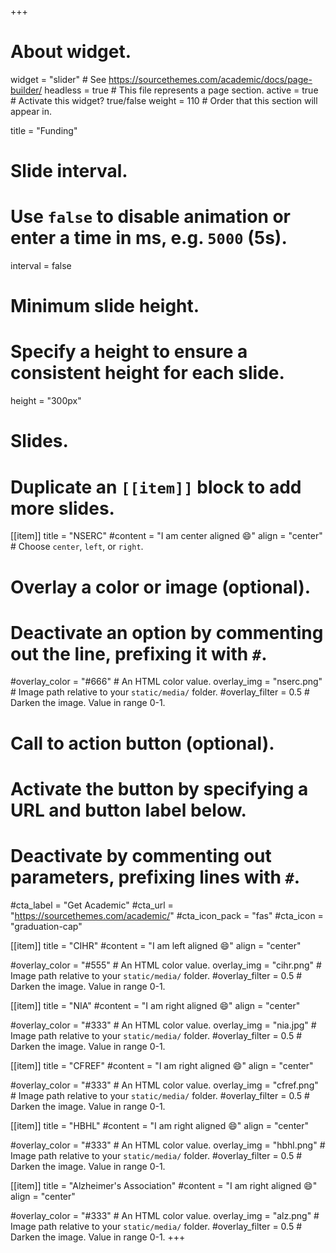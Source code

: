 +++
# About widget.
widget = "slider"  # See https://sourcethemes.com/academic/docs/page-builder/
headless = true  # This file represents a page section.
active = true  # Activate this widget? true/false
weight = 110  # Order that this section will appear in.

title = "Funding"

# Slide interval.
# Use `false` to disable animation or enter a time in ms, e.g. `5000` (5s).
interval = false

# Minimum slide height.
# Specify a height to ensure a consistent height for each slide.
height = "300px"

# Slides.
# Duplicate an `[[item]]` block to add more slides.
[[item]]
  title = "NSERC"
  #content = "I am center aligned 😄"
  align = "center"  # Choose `center`, `left`, or `right`.

  # Overlay a color or image (optional).
  #   Deactivate an option by commenting out the line, prefixing it with `#`.
  #overlay_color = "#666"  # An HTML color value.
  overlay_img = "nserc.png"  # Image path relative to your `static/media/` folder.
  #overlay_filter = 0.5  # Darken the image. Value in range 0-1.

  # Call to action button (optional).
  #   Activate the button by specifying a URL and button label below.
  #   Deactivate by commenting out parameters, prefixing lines with `#`.
  #cta_label = "Get Academic"
  #cta_url = "https://sourcethemes.com/academic/"
  #cta_icon_pack = "fas"
  #cta_icon = "graduation-cap"

[[item]]
  title = "CIHR"
  #content = "I am left aligned 😄"
  align = "center"

  #overlay_color = "#555"  # An HTML color value.
  overlay_img = "cihr.png"  # Image path relative to your `static/media/` folder.
  #overlay_filter = 0.5  # Darken the image. Value in range 0-1.

[[item]]
  title = "NIA"
  #content = "I am right aligned 😄"
  align = "center"

  #overlay_color = "#333"  # An HTML color value.
  overlay_img = "nia.jpg"  # Image path relative to your `static/media/` folder.
  #overlay_filter = 0.5  # Darken the image. Value in range 0-1.

[[item]]
  title = "CFREF"
  #content = "I am right aligned 😄"
  align = "center"

  #overlay_color = "#333"  # An HTML color value.
  overlay_img = "cfref.png"  # Image path relative to your `static/media/` folder.
  #overlay_filter = 0.5  # Darken the image. Value in range 0-1.
  
  [[item]]
  title = "HBHL"
  #content = "I am right aligned 😄"
  align = "center"

  #overlay_color = "#333"  # An HTML color value.
  overlay_img = "hbhl.png"  # Image path relative to your `static/media/` folder.
  #overlay_filter = 0.5  # Darken the image. Value in range 0-1.
  
  [[item]]
  title = "Alzheimer's Association"
  #content = "I am right aligned 😄"
  align = "center"

  #overlay_color = "#333"  # An HTML color value.
  overlay_img = "alz.png"  # Image path relative to your `static/media/` folder.
  #overlay_filter = 0.5  # Darken the image. Value in range 0-1.
  +++
